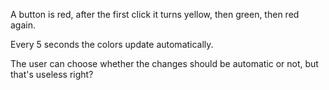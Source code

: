 A button is red, after the first click it turns yellow, then green, then red again.  

Every 5 seconds the colors update automatically.  

The user can choose whether the changes should be automatic or not, but that's useless right?

